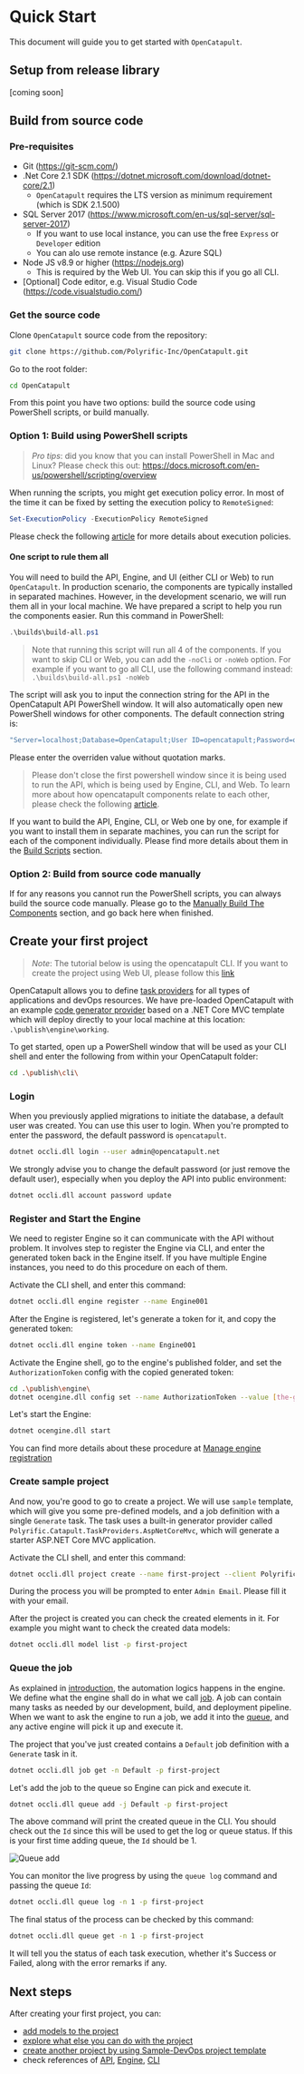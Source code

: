 # Quick Start

This document will guide you to get started with `OpenCatapult`.

## Setup from release library

[coming soon]

## Build from source code

### Pre-requisites

- Git (https://git-scm.com/)
- .Net Core 2.1 SDK (https://dotnet.microsoft.com/download/dotnet-core/2.1)
  - `OpenCatapult` requires the LTS version as minimum requirement (which is SDK 2.1.500)
- SQL Server 2017 (https://www.microsoft.com/en-us/sql-server/sql-server-2017)
  - If you want to use local instance, you can use the free `Express` or `Developer` edition
  - You can alo use remote instance (e.g. Azure SQL)
- Node JS v8.9 or higher (https://nodejs.org)
  - This is required by the Web UI. You can skip this if you go all CLI.
- [Optional] Code editor, e.g. Visual Studio Code (https://code.visualstudio.com/)

### Get the source code

Clone `OpenCatapult` source code from the repository:

```sh
git clone https://github.com/Polyrific-Inc/OpenCatapult.git
```

Go to the root folder:

```sh
cd OpenCatapult
```

From this point you have two options: build the source code using PowerShell scripts, or build manually.

### Option 1: Build using PowerShell scripts

> *Pro tips*: did you know that you can install PowerShell in Mac and Linux? Please check this out: <https://docs.microsoft.com/en-us/powershell/scripting/overview>

When running the scripts, you might get execution policy error. In most of the time it can be fixed by setting the execution policy to `RemoteSigned`:

```powershell
Set-ExecutionPolicy -ExecutionPolicy RemoteSigned
```

Please check the following [article](https://docs.microsoft.com/en-us/powershell/module/microsoft.powershell.core/about/about_execution_policies?view=powershell-6) for more details about execution policies.

#### One script to rule them all

You will need to build the API, Engine, and UI (either CLI or Web) to run `OpenCatapult`. In production scenario, the components are typically installed in separated machines. However, in the development scenario, we will run them all in your local machine. We have prepared a script to help you run the components easier. Run this command in PowerShell:

```powershell
.\builds\build-all.ps1
``` 

> Note that running this script will run all 4 of the components. If you want to skip CLI or Web, you can add the `-noCli` or `-noWeb` option. For example if you want to go all CLI, use the following command instead: `.\builds\build-all.ps1 -noWeb`

The script will ask you to input the connection string for the API in the OpenCatapult API PowerShell window. It will also automatically open new PowerShell windows for other components. The default connection string is:

```powershell
"Server=localhost;Database=OpenCatapult;User ID=opencatapult;Password=opencatapult;"
```
Please enter the overriden value without quotation marks.

> Please don't close the first powershell window since it is being used to run the API, which is being used by Engine, CLI, and Web. To learn more about how opencatapult components relate to each other, please check the following [article](./intro.md#the-components).

If you want to build the API, Engine, CLI, or Web one by one, for example if you want to install them in separate machines, you can run the script for each of the component individually. Please find more details about them in the [Build Scripts](../dev-guides/build-scripts.md) section.


### Option 2: Build from source code manually

If for any reasons you cannot run the PowerShell scripts, you can always build the source code manually. Please go to the [Manually Build The Components](../dev-guides/manual-build.md) section, and go back here when finished.


## Create your first project

> *Note*: The tutorial below is using the opencatapult CLI. If you want to create the project using Web UI, please follow this [link](../user-guides/create-first-project-web.md)

OpenCatapult allows you to define [task providers](../task-providers/task-provider.md) for all types of applications and devOps resources. We have pre-loaded OpenCatapult with an example [code generator provider](../task-providers/generator-provider.md) based on a .NET Core MVC template which will deploy directly to your local machine at this location: `.\publish\engine\working`.

To get started, open up a PowerShell window that will be used as your CLI shell and enter the following from within your OpenCatapult folder:

```sh
cd .\publish\cli\
```

### Login

When you previously applied migrations to initiate the database, a default user was created. You can use this user to login. When you're prompted to enter the password, the default password is `opencatapult`.

```sh
dotnet occli.dll login --user admin@opencatapult.net
```

We strongly advise you to change the default password (or just remove the default user), especially when you deploy the API into public environment:

```sh
dotnet occli.dll account password update
```

### Register and Start the Engine

We need to register Engine so it can communicate with the API without problem. It involves step to register the Engine via CLI, and enter the generated token back in the Engine itself. If you have multiple Engine instances, you need to do this procedure on each of them.

Activate the CLI shell, and enter this command:

```sh
dotnet occli.dll engine register --name Engine001
```

After the Engine is registered, let's generate a token for it, and copy the generated token:

```sh
dotnet occli.dll engine token --name Engine001
```

Activate the Engine shell, go to the engine's published folder, and set the `AuthorizationToken` config with the copied generated token:

```sh
cd .\publish\engine\
dotnet ocengine.dll config set --name AuthorizationToken --value [the-generated-token]
```

Let's start the Engine:

```sh
dotnet ocengine.dll start
```

You can find more details about these procedure at [Manage engine registration](../user-guides/engine-registration.md)

### Create sample project

And now, you're good to go to create a project. We will use `sample` template, which will give you some pre-defined models, and a job definition with a single `Generate` task. The task uses a built-in generator provider called `Polyrific.Catapult.TaskProviders.AspNetCoreMvc`, which will generate a starter ASP.NET Core MVC application.

Activate the CLI shell, and enter this command:

```sh
dotnet occli.dll project create --name first-project --client Polyrific --template sample
```

During the process you will be prompted to enter `Admin Email`. Please fill it with your email.

After the project is created you can check the created elements in it. For example you might want to check the created data models:

```sh
dotnet occli.dll model list -p first-project
```

### Queue the job

As explained in [introduction](./intro.md#the-circle-of-magic), the automation logics happens in the engine. We define what the engine shall do in what we call [job](../user-guides/job-definitions.md). A job can contain many tasks as needed by our development, build, and deployment pipeline. When we want to ask the engine to run a job, we add it into the [queue](../user-guides/job-queues.md), and any active engine will pick it up and execute it.

The project that you've just created contains a `Default` job definition with a `Generate` task in it.

```sh
dotnet occli.dll job get -n Default -p first-project
```

Let's add the job to the queue so Engine can pick and execute it.

```sh
dotnet occli.dll queue add -j Default -p first-project
```

 The above command will print the created queue in the CLI. You should check out the `Id` since this will be used to get the log or queue status. If this is your first time adding queue, the `Id` should be 1.
 
![Queue add](../img/queue-add.JPG)

You can monitor the live progress by using the `queue log` command and passing the queue `Id`:

```sh
dotnet occli.dll queue log -n 1 -p first-project
```

The final status of the process can be checked by this command:

```sh
dotnet occli.dll queue get -n 1 -p first-project
```

It will tell you the status of each task execution, whether it's Success or Failed, along with the error remarks if any.

## Next steps

After creating your first project, you can:

- [add models to the project](../user-guides/data-models.md)
- [explore what else you can do with the project](../user-guides/user-guides.md)
- [create another project by using Sample-DevOps project template](../user-guides/sample-project.md)
- check references of [API](../api/api.md), [Engine](../engine/engine.md), [CLI](../cli/cli.md)
